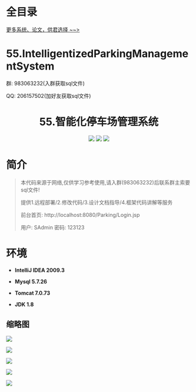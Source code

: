 # 全目录

[更多系统、论文，供君选择 ~~>](https://www.yuque.com/wisebit/blog)

# 55.IntelligentizedParkingManagementSystem

<p>群: 983063232(入群获取sql文件)</p>
<p>QQ: 206157502(加好友获取sql文件)</p>

<p><h1 align="center">55.智能化停车场管理系统</h1></p>


<p align="center">
	<img src="https://img.shields.io/badge/jdk-1.8-orange.svg"/>
    <img src="https://img.shields.io/badge/servlet-5.x-lightgrey.svg"/>
    <img src="https://img.shields.io/badge/jdbc-3.x-blue.svg"/>
</p>

# 简介

> 本代码来源于网络,仅供学习参考使用,请入群(983063232)后联系群主索要sql文件!
>
> 提供1.远程部署/2.修改代码/3.设计文档指导/4.框架代码讲解等服务
>
> 前台首页: http://localhost:8080/Parking/Login.jsp
>
> 用户: SAdmin   密码: 123123


# 环境

- <b>IntelliJ IDEA 2009.3</b>

- <b>Mysql 5.7.26</b>

- <b>Tomcat 7.0.73</b>

- <b>JDK 1.8</b>


## 缩略图

![](https://bitwise.oss-cn-heyuan.aliyuncs.com/2024/9/10/58b30c98-d673-43bb-9e2a-7b35d539866d.png)

![](https://bitwise.oss-cn-heyuan.aliyuncs.com/2024/9/10/cd1d7950-bdf9-4b1f-a10e-f958272a9a6b.png)

![](https://bitwise.oss-cn-heyuan.aliyuncs.com/2024/9/10/0bae4241-18a1-4b86-91a4-d35857374277.png)

![](https://bitwise.oss-cn-heyuan.aliyuncs.com/2024/9/10/68b39d01-0eb6-4866-ad09-026c36dfd741.png)

![](https://bitwise.oss-cn-heyuan.aliyuncs.com/2024/9/10/4261b234-1a0f-4309-9285-5b37e6ca1a1b.png)



